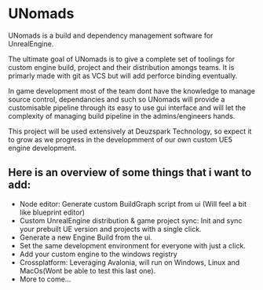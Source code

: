 # UNomads
UNomads is a build and dependency management software for UnrealEngine.

The ultimate goal of UNomads is to give a complete set of toolings for custom engine build, project and their distribution amongs teams. It is primarly made with git as VCS but will add perforce binding eventually.

In game development most of the team dont have the knowledge to manage source control, dependancies and such so UNomads will provide a customisable pipeline through its easy to use gui interface and will let the complexity of managing build pipeline in the admins/engineers hands.

This project will be used extensively at Deuzspark Technology, so expect it to grow as we progress in the developmment of our own custom UE5 engine development.

## Here is an overview of some things that i want to add:
- Node editor: Generate custom BuildGraph script from ui (Will feel a bit like blueprint editor)
- Custom UnrealEngine distribution & game project sync: Init and sync your prebuilt UE version and projects with a single click.
- Generate a new Engine Build from the ui.
- Set the same development environment for everyone with just a click.
- Add your custom engine to the windows registry
- Crossplatform: Leveraging Avalonia, will run on Windows, Linux and MacOs(Wont be able to test this last one).
- More to come...
